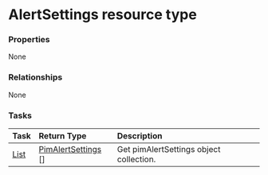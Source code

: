 # AlertSettings resource type



### Properties
None

### Relationships
None


### Tasks

| Task		   | Return Type	|Description|
|:---------------|:--------|:----------|
|[List](../api/pimalertsettings_list.md) | [PimAlertSettings](pimalertsettings.md) [] |Get pimAlertSettings object collection. |

<!-- uuid: 509d067e-adb1-4907-b7e9-60f6d0bef7cb
2015-10-15 04:04:54 UTC -->
<!-- {
  "type": "#page.annotation",
  "description": "AlertSettings resource",
  "keywords": "",
  "section": "documentation",
  "tocPath": ""
}-->